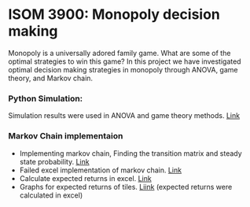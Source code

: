 # ISOM 3900: Monopoly decision making
Monopoly is a universally adored family game. What are some of the optimal strategies to win this game? In this project we have investigated optimal decision making strategies in monopoly through ANOVA, game theory, and Markov chain. 


### Python Simulation:
Simulation results were used in ANOVA and game theory methods. [Link](monopoly_simulation.ipynb)

### Markov Chain implementaion
- Implementing markov chain, Finding the transition matrix and steady state probability. [Link](monopoly_markov.ipynb)
- Failed excel implementation of markov chain. [Link](financials/MarkovExcelImplementation.xlsx)
- Calculate expected returns in excel. [Link](financials/MarkovChainFinancials.xlsx)
- Graphs for expected returns of tiles. [Liink](finances_markov.ipynb) (expected returns were calculated in excel)
